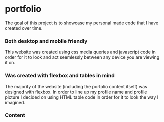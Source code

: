 # portfolio
The goal of this project is to showcase my personal made code that I have created over time.
### Both desktop and mobile friendly
This website was created using css media queries and
javascript code in order for it to look and act seemlessly
between any device you are viewing it on.

### Was created with flexbox and tables in mind
The majority of the website (including the portolio
content itself) was designed with flexbox. In order
to line up my profile name and profile picture I decided
on using HTML table code in order for it to look the way
I imagined.

### Content

